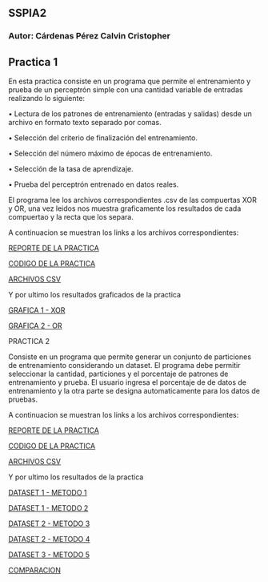 ## SSPIA2
### Autor: Cárdenas Pérez Calvin Cristopher

## Practica 1
En esta practica consiste en un programa que permite el entrenamiento y prueba de un perceptrón simple con una cantidad variable de entradas realizando lo siguiente:

• Lectura de los patrones de entrenamiento (entradas y salidas) desde un archivo en formato
texto separado por comas.

• Selección del criterio de finalización del entrenamiento.

• Selección del número máximo de épocas de entrenamiento.

• Selección de la tasa de aprendizaje.

• Prueba del perceptrón entrenado en datos reales.

El programa lee los archivos correspondientes .csv de las compuertas XOR y OR, una vez leidos nos muestra graficamente los resultados de cada compuertao y la recta que los separa.

A continuacion se muestran los links a los archivos correspondientes:

[REPORTE DE LA PRACTICA](https://github.com/KelvinD10S/SSPIA2/blob/master/ReportedePerceptronSimple.pdf#hash)

[CODIGO DE LA PRACTICA](https://github.com/KelvinD10S/SSPIA2/blob/master/PracticeNo1.py#hash)

[ARCHIVOS CSV](https://github.com/KelvinD10S/SSPIA2/blob/master/ArchivosCSV#hash)

Y por ultimo los resultados graficados de la practica

[GRAFICA 1 - XOR](https://github.com/KelvinD10S/SSPIA2/blob/37f2bcefc06bd8abd168384ebe1da1eebe93e31f/Resultados/XOR.png)

[GRAFICA 2 - OR](https://github.com/KelvinD10S/SSPIA2/blob/37f2bcefc06bd8abd168384ebe1da1eebe93e31f/Resultados/OR.png)

PRACTICA 2

Consiste en un programa que permite generar un conjunto de particiones de entrenamiento considerando un dataset. El programa debe permitir seleccionar la cantidad, particiones y el porcentaje de patrones de entrenamiento y prueba. El usuario ingresa el porcentaje de de datos de entrenamiento y la otra parte se designa automaticamente para los datos de pruebas.

A continuacion se muestran los links a los archivos correspondientes:

[REPORTE DE LA PRACTICA](https://github.com/KelvinD10S/SSPIA2/blob/master/ReportedePractica2.pdf#hash)

[CODIGO DE LA PRACTICA](https://github.com/KelvinD10S/SSPIA2/blob/master/PracticeNo2.py#hash)

[ARCHIVOS CSV](https://github.com/KelvinD10S/SSPIA2/blob/master/ArchivosCSV#hash)

Y por ultimo los resultados de la practica

[DATASET 1 - METODO 1](https://github.com/KelvinD10S/SSPIA2/blob/877528099e02195c2a4af60c52808e982ce2d141/Resultados/Practica2/Metodo1.png)

[DATASET 1 - METODO 2](https://github.com/KelvinD10S/SSPIA2/blob/37f2bcefc06bd8abd168384ebe1da1eebe93e31f/Resultados/Practica2/Metodo2.png)

[DATASET 2 - METODO 3](https://github.com/KelvinD10S/SSPIA2/blob/37f2bcefc06bd8abd168384ebe1da1eebe93e31f/Resultados/Practica2/Metodo3.png)

[DATASET 2 - METODO 4](https://github.com/KelvinD10S/SSPIA2/blob/37f2bcefc06bd8abd168384ebe1da1eebe93e31f/Resultados/Practica2/Metodo4.png)

[DATASET 3 - METODO 5](https://github.com/KelvinD10S/SSPIA2/blob/37f2bcefc06bd8abd168384ebe1da1eebe93e31f/Resultados/Practica2/Metodo5.png)

[COMPARACION](https://github.com/KelvinD10S/SSPIA2/blob/37f2bcefc06bd8abd168384ebe1da1eebe93e31f/Resultados/Practica2/GraficaComparacion.png)


